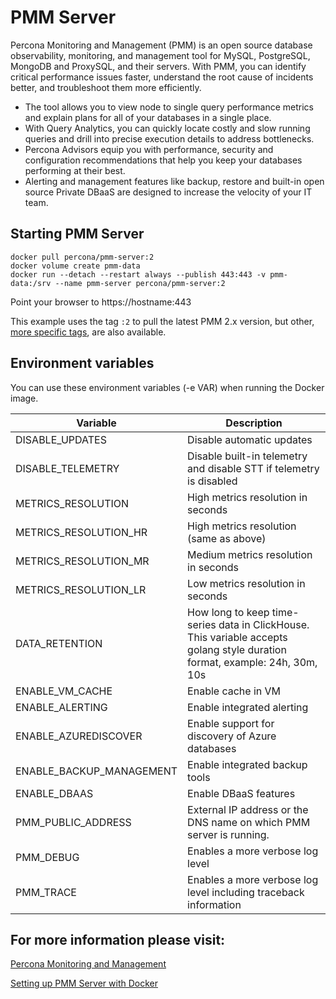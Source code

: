 # PMM Server

Percona Monitoring and Management (PMM) is an open source database observability, monitoring, and management tool for MySQL, PostgreSQL, MongoDB and ProxySQL, and their servers. With PMM, you can identify critical performance issues faster, understand the root cause of incidents better, and troubleshoot them more efficiently.

- The tool allows you to view node to single query performance metrics and explain plans for all of your databases in a single place.
- With Query Analytics, you can quickly locate costly and slow running queries and drill into precise execution details to address bottlenecks.
- Percona Advisors equip you with performance, security and configuration recommendations that help you keep your databases performing at their best.
- Alerting and management features like backup, restore and built-in open source Private DBaaS are designed to increase the velocity of your IT team.

## Starting PMM Server

```
docker pull percona/pmm-server:2
docker volume create pmm-data
docker run --detach --restart always --publish 443:443 -v pmm-data:/srv --name pmm-server percona/pmm-server:2
```

Point your browser to https://hostname:443

This example uses the tag `:2` to pull the latest PMM 2.x version, but other, [more specific tags](https://hub.docker.com/r/percona/pmm-server/tags), are also available.

## Environment variables

You can use these environment variables (-e VAR) when running the Docker image.

| Variable                 | Description                                                                                                                 |
| ------------------------ | --------------------------------------------------------------------------------------------------------------------------- |
| DISABLE_UPDATES          | Disable automatic updates                                                                                                   |
| DISABLE_TELEMETRY        | Disable built-in telemetry and disable STT if telemetry is disabled                                                         |
| METRICS_RESOLUTION       | High metrics resolution in seconds                                                                                          |
| METRICS_RESOLUTION_HR    | High metrics resolution (same as above)                                                                                     |
| METRICS_RESOLUTION_MR    | Medium metrics resolution in seconds                                                                                        |
| METRICS_RESOLUTION_LR    | Low metrics resolution in seconds                                                                                           |
| DATA_RETENTION           | How long to keep time-series data in ClickHouse. This variable accepts golang style duration format, example: 24h, 30m, 10s |
| ENABLE_VM_CACHE          | Enable cache in VM                                                                                                          |
| ENABLE_ALERTING          | Enable integrated alerting                                                                                                  |
| ENABLE_AZUREDISCOVER     | Enable support for discovery of Azure databases                                                                             |
| ENABLE_BACKUP_MANAGEMENT | Enable integrated backup tools                                                                                              |
| ENABLE_DBAAS             | Enable DBaaS features                                                                                                       |
| PMM_PUBLIC_ADDRESS       | External IP address or the DNS name on which PMM server is running.                                                         |
| PMM_DEBUG                | Enables a more verbose log level                                                                                            |
| PMM_TRACE                | Enables a more verbose log level including traceback information                                                            |

## For more information please visit:

[Percona Monitoring and Management](https://docs.percona.com/percona-monitoring-and-management)

[Setting up PMM Server with Docker](https://docs.percona.com/percona-monitoring-and-management/setting-up/server/docker.html)
